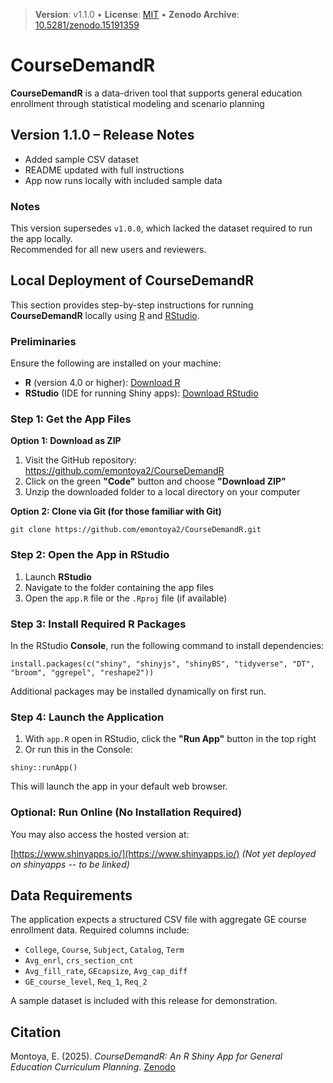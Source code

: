 > **Version**: v1.1.0  •  **License**: [MIT](LICENSE)  •  **Zenodo Archive**: [10.5281/zenodo.15191359](https://doi.org/10.5281/zenodo.15191359)

# CourseDemandR
 
**CourseDemandR**  is a data-driven tool that supports general education enrollment through statistical modeling and scenario planning


## Version 1.1.0 – Release Notes

- Added sample CSV dataset
- README updated with full instructions
- App now runs locally with included sample data



### Notes

This version supersedes `v1.0.0`, which lacked the dataset required to run the app locally.  
Recommended for all new users and reviewers.

## Local Deployment of **CourseDemandR**

This section provides step-by-step instructions for running **CourseDemandR** locally using [R](https://cran.r-project.org/) and [RStudio](https://www.rstudio.com/products/rstudio/download/).



### Preliminaries

Ensure the following are installed on your machine:

- **R** (version 4.0 or higher): [Download R](https://cran.r-project.org/)
- **RStudio** (IDE for running Shiny apps): [Download RStudio](https://www.rstudio.com/products/rstudio/download/)


### Step 1: Get the App Files

**Option 1: Download as ZIP**

1. Visit the GitHub repository: https://github.com/emontoya2/CourseDemandR  
2. Click on the green **"Code"** button and choose **"Download ZIP"**  
3. Unzip the downloaded folder to a local directory on your computer

**Option 2: Clone via Git (for those familiar with Git)**

`git clone https://github.com/emontoya2/CourseDemandR.git`



### Step 2: Open the App in RStudio

1. Launch **RStudio**  
2. Navigate to the folder containing the app files  
3. Open the `app.R` file or the `.Rproj` file (if available)



### Step 3: Install Required R Packages

In the RStudio **Console**, run the following command to install dependencies:

`install.packages(c("shiny", "shinyjs", "shinyBS", "tidyverse", "DT", "broom", "ggrepel", "reshape2"))`

Additional packages may be installed dynamically on first run.



### Step 4: Launch the Application

1. With `app.R` open in RStudio, click the **"Run App"** button in the top right  
2. Or run this in the Console:

`shiny::runApp()`


This will launch the app in your default web browser.


### Optional: Run Online (No Installation Required)

You may also access the hosted version at:

[https://www.shinyapps.io/](https://www.shinyapps.io/) *(Not yet deployed on shinyapps -- to be linked)*


## Data Requirements

The application expects a structured CSV file with aggregate GE course enrollment data. Required columns include:

- `College`, `Course`, `Subject`, `Catalog`, `Term`
- `Avg_enrl`,  `crs_section_cnt`
- `Avg_fill_rate`, `GEcapsize`, `Avg_cap_diff`
- `GE_course_level`, `Req_1`, `Req_2`

A sample dataset is included with this release for demonstration.

## Citation

Montoya, E. (2025). *CourseDemandR: An R Shiny App for General Education Curriculum Planning*. [Zenodo](https://doi.org/10.5281/zenodo.15191359)
